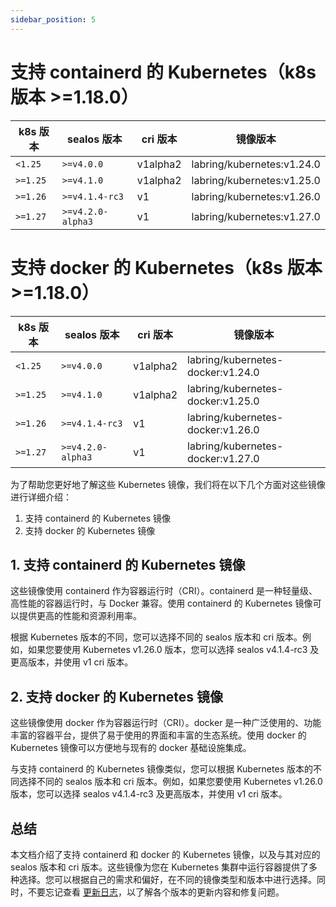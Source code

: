 ```yaml
---
sidebar_position: 5
---
```


# 支持 containerd 的 Kubernetes（k8s 版本 >=1.18.0）

| k8s 版本 | sealos 版本       | cri 版本 | 镜像版本                   |
| -------- | ----------------- | -------- | -------------------------- |
| `<1.25`  | `>=v4.0.0`        | v1alpha2 | labring/kubernetes:v1.24.0 |
| `>=1.25` | `>=v4.1.0`        | v1alpha2 | labring/kubernetes:v1.25.0 |
| `>=1.26` | `>=v4.1.4-rc3`    | v1       | labring/kubernetes:v1.26.0 |
| `>=1.27` | `>=v4.2.0-alpha3` | v1       | labring/kubernetes:v1.27.0 |

# 支持 docker 的 Kubernetes（k8s 版本 >=1.18.0）

| k8s 版本 | sealos 版本       | cri 版本 | 镜像版本                          |
| -------- | ----------------- | -------- | --------------------------------- |
| `<1.25`  | `>=v4.0.0`        | v1alpha2 | labring/kubernetes-docker:v1.24.0 |
| `>=1.25` | `>=v4.1.0`        | v1alpha2 | labring/kubernetes-docker:v1.25.0 |
| `>=1.26` | `>=v4.1.4-rc3`    | v1       | labring/kubernetes-docker:v1.26.0 |
| `>=1.27` | `>=v4.2.0-alpha3` | v1       | labring/kubernetes-docker:v1.27.0 |

为了帮助您更好地了解这些 Kubernetes 镜像，我们将在以下几个方面对这些镜像进行详细介绍：

1. 支持 containerd 的 Kubernetes 镜像
2. 支持 docker 的 Kubernetes 镜像

## 1. 支持 containerd 的 Kubernetes 镜像

这些镜像使用 containerd 作为容器运行时（CRI）。containerd 是一种轻量级、高性能的容器运行时，与 Docker 兼容。使用 containerd 的 Kubernetes 镜像可以提供更高的性能和资源利用率。

根据 Kubernetes 版本的不同，您可以选择不同的 sealos 版本和 cri 版本。例如，如果您要使用 Kubernetes v1.26.0 版本，您可以选择 sealos v4.1.4-rc3 及更高版本，并使用 v1 cri 版本。

## 2. 支持 docker 的 Kubernetes 镜像

这些镜像使用 docker 作为容器运行时（CRI）。docker 是一种广泛使用的、功能丰富的容器平台，提供了易于使用的界面和丰富的生态系统。使用 docker 的 Kubernetes 镜像可以方便地与现有的 docker 基础设施集成。

与支持 containerd 的 Kubernetes 镜像类似，您可以根据 Kubernetes 版本的不同选择不同的 sealos 版本和 cri 版本。例如，如果您要使用 Kubernetes v1.26.0 版本，您可以选择 sealos v4.1.4-rc3 及更高版本，并使用 v1 cri 版本。

## 总结

本文档介绍了支持 containerd 和 docker 的 Kubernetes 镜像，以及与其对应的 sealos 版本和 cri 版本。这些镜像为您在 Kubernetes 集群中运行容器提供了多种选择。您可以根据自己的需求和偏好，在不同的镜像类型和版本中进行选择。同时，不要忘记查看 [更新日志](https://github.com/labring/sealos/blob/main/CHANGELOG/CHANGELOG.md)，以了解各个版本的更新内容和修复问题。
